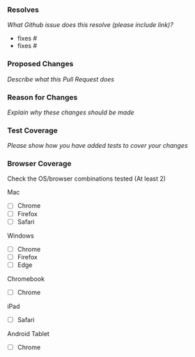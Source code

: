 ### Resolves

_What Github issue does this resolve (please include link)?_

- fixes #
- fixes #

### Proposed Changes

_Describe what this Pull Request does_

### Reason for Changes

_Explain why these changes should be made_

### Test Coverage

_Please show how you have added tests to cover your changes_

### Browser Coverage
Check the OS/browser combinations tested (At least 2)

Mac
 * [ ] Chrome 
 * [ ] Firefox 
 * [ ] Safari
 
Windows
 * [ ] Chrome 
 * [ ] Firefox 
 * [ ] Edge
 
Chromebook
 * [ ] Chrome
 
iPad
* [ ] Safari

Android Tablet
* [ ] Chrome
